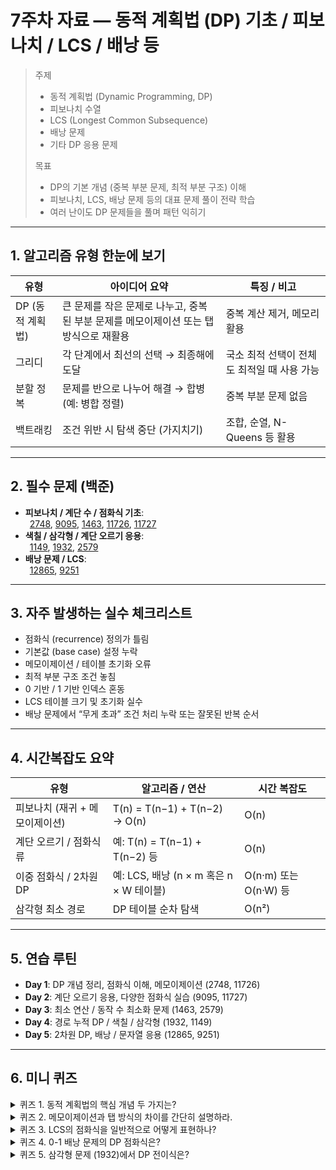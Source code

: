# 7주차 자료 — 동적 계획법 (DP) 기초 / 피보나치 / LCS / 배낭 등

> 주제  
> - 동적 계획법 (Dynamic Programming, DP)  
> - 피보나치 수열  
> - LCS (Longest Common Subsequence)  
> - 배낭 문제  
> - 기타 DP 응용 문제  
>
> 목표  
> - DP의 기본 개념 (중복 부분 문제, 최적 부분 구조) 이해  
> - 피보나치, LCS, 배낭 문제 등의 대표 문제 풀이 전략 학습  
> - 여러 난이도 DP 문제들을 풀며 패턴 익히기  

---

## 1. 알고리즘 유형 한눈에 보기

| 유형        | 아이디어 요약                                       | 특징 / 비고 |
|-------------|-----------------------------------------------------|------------------|
| DP (동적 계획법) | 큰 문제를 작은 문제로 나누고, 중복된 부분 문제를 메모이제이션 또는 탭 방식으로 재활용 | 중복 계산 제거, 메모리 활용 |
| 그리디        | 각 단계에서 최선의 선택 → 최종해에 도달              | 국소 최적 선택이 전체도 최적일 때 사용 가능 |
| 분할 정복     | 문제를 반으로 나누어 해결 → 합병 (예: 병합 정렬)        | 중복 부분 문제 없음 |
| 백트래킹      | 조건 위반 시 탐색 중단 (가지치기)                      | 조합, 순열, N-Queens 등 활용 |

---

## 2. 필수 문제 (백준)

- **피보나치 / 계단 수 / 점화식 기초**:  
 [2748](https://www.acmicpc.net/problem/2748), [9095](https://www.acmicpc.net/problem/9095), [1463](https://www.acmicpc.net/problem/1463), [11726](https://www.acmicpc.net/problem/11726), [11727](https://www.acmicpc.net/problem/11727)  
- **색칠 / 삼각형 / 계단 오르기 응용**:  
 [1149](https://www.acmicpc.net/problem/1149), [1932](https://www.acmicpc.net/problem/1932), [2579](https://www.acmicpc.net/problem/2579)  
- **배낭 문제 / LCS**:  
 [12865](https://www.acmicpc.net/problem/12865), [9251](https://www.acmicpc.net/problem/9251)  

---

## 3. 자주 발생하는 실수 체크리스트

- 점화식 (recurrence) 정의가 틀림  
- 기본값 (base case) 설정 누락  
- 메모이제이션 / 테이블 초기화 오류  
- 최적 부분 구조 조건 놓침  
- 0 기반 / 1 기반 인덱스 혼동  
- LCS 테이블 크기 및 초기화 실수  
- 배낭 문제에서 “무게 초과” 조건 처리 누락 또는 잘못된 반복 순서  

---

## 4. 시간복잡도 요약

| 유형        | 알고리즘 / 연산         | 시간 복잡도      |
|-------------|-------------------------|-------------------|
| 피보나치 (재귀 + 메모이제이션) | T(n) = T(n−1) + T(n−2) → O(n)        | O(n)              |
| 계단 오르기 / 점화식류         | 예: T(n) = T(n−1) + T(n−2) 등    | O(n)              |
| 이중 점화식 / 2차원 DP         | 예: LCS, 배낭 (n × m 혹은 n × W 테이블) | O(n·m) 또는 O(n·W) 등 |
| 삼각형 최소 경로                | DP 테이블 순차 탐색               | O(n²)             |

---

## 5. 연습 루틴

- **Day 1**: DP 개념 정리, 점화식 이해, 메모이제이션 (2748, 11726)<br>
- **Day 2**: 계단 오르기 응용, 다양한 점화식 실습 (9095, 11727)<br>
- **Day 3**: 최소 연산 / 동작 수 최소화 문제 (1463, 2579)<br>
- **Day 4**: 경로 누적 DP / 색칠 / 삼각형 (1932, 1149)<br>
- **Day 5**: 2차원 DP, 배낭 / 문자열 응용 (12865, 9251)<br>

---

## 6. 미니 퀴즈

<details>
<summary>퀴즈 1. 동적 계획법의 핵심 개념 두 가지는?</summary>
중복 부분 문제 & 최적 부분 구조  
</details>

<details>
<summary>퀴즈 2. 메모이제이션과 탭 방식의 차이를 간단히 설명하라.</summary>
메모이제이션은 **탑다운 방식**에서 재귀 호출 시 계산 결과 저장.  
탭 방식은 **보텀업**으로 작은 값부터 미리 채워 테이블 완성.  
</details>

<details>
<summary>퀴즈 3. LCS의 점화식을 일반적으로 어떻게 표현하나?</summary>
만약 A[i] = B[j]이면,  
> `dp[i][j] = dp[i−1][j−1] + 1`  
그렇지 않으면  
> `dp[i][j] = max(dp[i−1][j], dp[i][j−1])`  
</details>

<details>
<summary>퀴즈 4. 0-1 배낭 문제의 DP 점화식은?</summary>
무게 w, 물건 i일 때  
> `dp[i][w] = max(dp[i-1][w], dp[i-1][w-weight[i]] + value[i])`  
(가능한 경우만 고려)  
</details>

<details>
<summary>퀴즈 5. 삼각형 문제 (1932)에서 DP 전이식은?</summary>
한 위치 (i, j)에서 올 수 있는 이전 위치는 (i−1, j−1) 또는 (i−1, j)  
따라서  
> `dp[i][j] = max(dp[i−1][j-1], dp[i−1][j]) + triangle[i][j]`  
</details>

